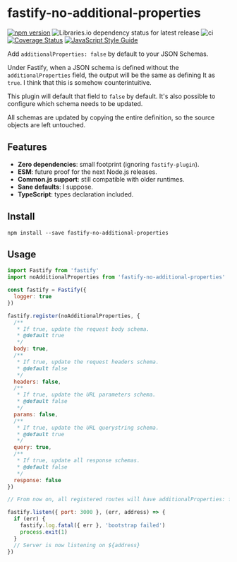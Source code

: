 # fastify-no-additional-properties

[![npm version](https://badge.fury.io/js/fastify-no-additional-properties.svg)](https://www.npmjs.com/package/fastify-no-additional-properties)
![Libraries.io dependency status for latest release](https://img.shields.io/librariesio/release/npm/fastify-no-additional-properties)
![ci](https://github.com/greguz/fastify-no-additional-properties/workflows/ci/badge.svg)
[![Coverage Status](https://coveralls.io/repos/github/greguz/fastify-no-additional-properties/badge.svg?branch=master)](https://coveralls.io/github/greguz/fastify-no-additional-properties?branch=master)
[![JavaScript Style Guide](https://img.shields.io/badge/code_style-standard-brightgreen.svg)](https://standardjs.com)

Add `additionalProperties: false` by default to your JSON Schemas.

Under Fastify, when a JSON schema is defined without the `additionalProperties` field, the output will be the same as defining It as `true`. I think that this is somehow counterintuitive.

This plugin will default that field to `false` by default. It's also possible to configure which schema needs to be updated.

All schemas are updated by copying the entire definition, so the source objects are left untouched.

## Features

- **Zero dependencies**: small footprint (ignoring `fastify-plugin`).
- **ESM**: future proof for the next Node.js releases.
- **Common.js support**: still compatible with older runtimes.
- **Sane defaults**: I suppose.
- **TypeScript**: types declaration included.

## Install

```
npm install --save fastify-no-additional-properties
```

## Usage

```javascript
import Fastify from 'fastify'
import noAdditionalProperties from 'fastify-no-additional-properties'

const fastify = Fastify({
  logger: true
})

fastify.register(noAdditionalProperties, {
  /**
   * If true, update the request body schema.
   * @default true
   */
  body: true,
  /**
   * If true, update the request headers schema.
   * @default false
   */
  headers: false,
  /**
   * If true, update the URL parameters schema.
   * @default false
   */
  params: false,
  /**
   * If true, update the URL querystring schema.
   * @default true
   */
  query: true,
  /**
   * If true, update all response schemas.
   * @default false
   */
  response: false
})

// From now on, all registered routes will have additionalProperties: false by default.

fastify.listen({ port: 3000 }, (err, address) => {
  if (err) {
    fastify.log.fatal({ err }, 'bootstrap failed')
    process.exit(1)
  }
  // Server is now listening on ${address}
})
```
